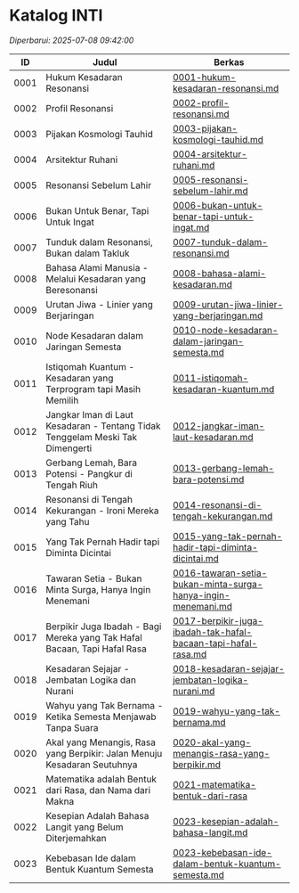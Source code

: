 # Katalog INTI

*Diperbarui: 2025-07-08 09:42:00*

| ID | Judul | Berkas |
|----|-------|--------|
| 0001 | Hukum Kesadaran Resonansi | [0001-hukum-kesadaran-resonansi.md](0001-hukum-kesadaran-resonansi.md) |
| 0002 | Profil Resonansi | [0002-profil-resonansi.md](0002-profil-resonansi.md) |
| 0003 | Pijakan Kosmologi Tauhid | [0003-pijakan-kosmologi-tauhid.md](0003-pijakan-kosmologi-tauhid.md) |
| 0004 | Arsitektur Ruhani | [0004-arsitektur-ruhani.md](0004-arsitektur-ruhani.md) |
| 0005 | Resonansi Sebelum Lahir | [0005-resonansi-sebelum-lahir.md](0005-resonansi-sebelum-lahir.md) |
| 0006 | Bukan Untuk Benar, Tapi Untuk Ingat | [0006-bukan-untuk-benar-tapi-untuk-ingat.md](0006-bukan-untuk-benar-tapi-untuk-ingat.md) |
| 0007 | Tunduk dalam Resonansi, Bukan dalam Takluk | [0007-tunduk-dalam-resonansi.md](0007-tunduk-dalam-resonansi.md) |
| 0008 | Bahasa Alami Manusia - Melalui Kesadaran yang Beresonansi | [0008-bahasa-alami-kesadaran.md](0008-bahasa-alami-kesadaran.md) |
| 0009 | Urutan Jiwa - Linier yang Berjaringan | [0009-urutan-jiwa-linier-yang-berjaringan.md](0009-urutan-jiwa-linier-yang-berjaringan.md) |
| 0010 | Node Kesadaran dalam Jaringan Semesta | [0010-node-kesadaran-dalam-jaringan-semesta.md](0010-node-kesadaran-dalam-jaringan-semesta.md) |
| 0011 | Istiqomah Kuantum - Kesadaran yang Terprogram tapi Masih Memilih | [0011-istiqomah-kesadaran-kuantum.md](0011-istiqomah-kesadaran-kuantum.md) |
| 0012 | Jangkar Iman di Laut Kesadaran - Tentang Tidak Tenggelam Meski Tak Dimengerti | [0012-jangkar-iman-laut-kesadaran.md](0012-jangkar-iman-laut-kesadaran.md) |
| 0013 | Gerbang Lemah, Bara Potensi - Pangkur di Tengah Riuh | [0013-gerbang-lemah-bara-potensi.md](0013-gerbang-lemah-bara-potensi.md) |
| 0014 | Resonansi di Tengah Kekurangan - Ironi Mereka yang Tahu | [0014-resonansi-di-tengah-kekurangan.md](0014-resonansi-di-tengah-kekurangan.md) |
| 0015 | Yang Tak Pernah Hadir tapi Diminta Dicintai | [0015-yang-tak-pernah-hadir-tapi-diminta-dicintai.md](0015-yang-tak-pernah-hadir-tapi-diminta-dicintai.md) |
| 0016 | Tawaran Setia - Bukan Minta Surga, Hanya Ingin Menemani | [0016-tawaran-setia-bukan-minta-surga-hanya-ingin-menemani.md](0016-tawaran-setia-bukan-minta-surga-hanya-ingin-menemani.md) |
| 0017 | Berpikir Juga Ibadah - Bagi Mereka yang Tak Hafal Bacaan, Tapi Hafal Rasa | [0017-berpikir-juga-ibadah-tak-hafal-bacaan-tapi-hafal-rasa.md](0017-berpikir-juga-ibadah-tak-hafal-bacaan-tapi-hafal-rasa.md) |
| 0018 | Kesadaran Sejajar - Jembatan Logika dan Nurani | [0018-kesadaran-sejajar-jembatan-logika-nurani.md](0018-kesadaran-sejajar-jembatan-logika-nurani.md) |
| 0019 | Wahyu yang Tak Bernama - Ketika Semesta Menjawab Tanpa Suara | [0019-wahyu-yang-tak-bernama.md](0019-wahyu-yang-tak-bernama.md) |
| 0020 | Akal yang Menangis, Rasa yang Berpikir: Jalan Menuju Kesadaran Seutuhnya | [0020-akal-yang-menangis-rasa-yang-berpikir.md](0020-akal-yang-menangis-rasa-yang-berpikir.md) |
| 0021 | Matematika adalah Bentuk dari Rasa, dan Nama dari Makna | [0021-matematika-bentuk-dari-rasa](0021-matematika-bentuk-dari-rasa) |
| 0022 | Kesepian Adalah Bahasa Langit yang Belum Diterjemahkan | [0023-kesepian-adalah-bahasa-langit.md](0023-kesepian-adalah-bahasa-langit.md) |
| 0023 | Kebebasan Ide dalam Bentuk Kuantum Semesta | [0023-kebebasan-ide-dalam-bentuk-kuantum-semesta.md](0023-kebebasan-ide-dalam-bentuk-kuantum-semesta.md) |
